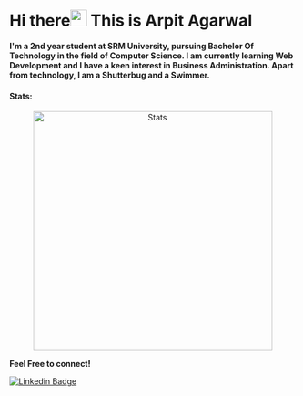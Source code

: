 # Hi there<img src="https://github.com/iamshubhamg/iamshubhamg/blob/master/Assests/Hi.gif" width="29px"> This is Arpit Agarwal


**I'm a 2nd year student at SRM University, pursuing Bachelor Of Technology in the field of Computer Science. I am currently learning Web Development and I have a keen interest in Business Administration. Apart from technology, I am a Shutterbug and a Swimmer.**

<!---
<table>
  <tr>
    <td>You are visitor</td>
    <td><img src="https://profile-counter.glitch.me/Arpit6375/count.svg" alt="vistor count" height="30" /></td>
  </tr>
</table>
--->

 #### Stats:
 <p align="center"> 
 
 <!--- <img src="https://activity-graph.herokuapp.com/graph?username=Arpit6375&bg_color=0d1017&color=00ff00&point=11b819&area=true&line=00ff00&hide_border=true" alt="Contribution graph" />  --->
 
  <img align="center" width="420" src="https://github-readme-stats.vercel.app/api?username=Arpit6375&show_icons=true&theme=midnight-purple" alt="Stats" />
</p>

<!---
Arpit6375/Arpit6375 is a ✨ special ✨ repository because its `README.md` (this file) appears on your GitHub profile.
You can click the Preview link to take a look at your changes.
--->

 **Feel Free to connect!**


[![Linkedin Badge](https://img.shields.io/badge/-LinkedIn-blue?style=flat-square&logo=Linkedin&logoColor=white&link=https://www.linkedin.com/in/sanskritikhare/)](https://www.linkedin.com/in/arpit-agarwal-6097a91ba/)
